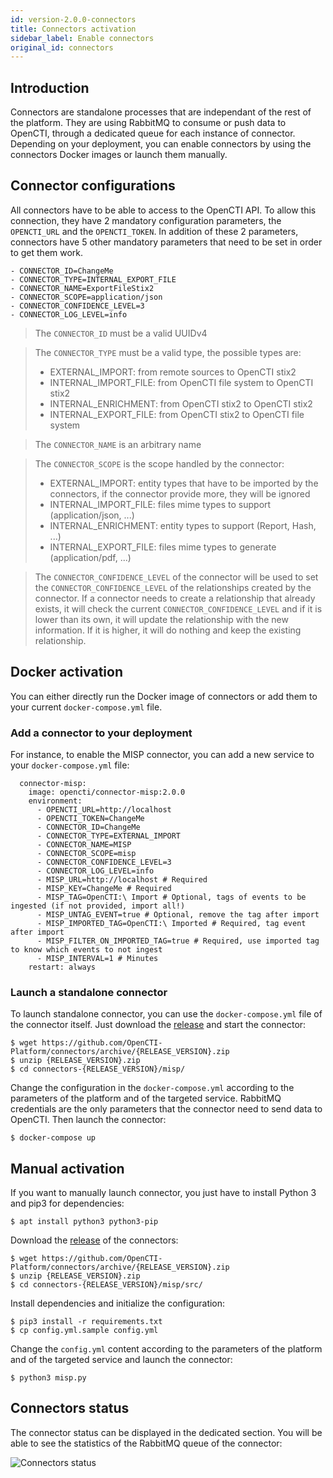 ```yaml
---
id: version-2.0.0-connectors
title: Connectors activation
sidebar_label: Enable connectors
original_id: connectors
---
```


## Introduction

Connectors are standalone processes that are independant of the rest of the platform. They are using RabbitMQ to consume or push data to OpenCTI, through a dedicated queue for each instance of connector. Depending on your deployment, you can enable connectors by using the connectors Docker images or launch them manually. 

## Connector configurations

All connectors have to be able to access to the OpenCTI API. To allow this connection, they have 2 mandatory configuration parameters, the `OPENCTI_URL` and the `OPENCTI_TOKEN`. In addition of these 2 parameters, connectors have 5 other mandatory parameters that need to be set in order to get them work. 

```
- CONNECTOR_ID=ChangeMe
- CONNECTOR_TYPE=INTERNAL_EXPORT_FILE
- CONNECTOR_NAME=ExportFileStix2
- CONNECTOR_SCOPE=application/json
- CONNECTOR_CONFIDENCE_LEVEL=3
- CONNECTOR_LOG_LEVEL=info
```

> The `CONNECTOR_ID` must be a valid UUIDv4

> The `CONNECTOR_TYPE` must be a valid type, the possible types are:
> - EXTERNAL_IMPORT: from remote sources to OpenCTI stix2
> - INTERNAL_IMPORT_FILE: from OpenCTI file system to OpenCTI stix2
> - INTERNAL_ENRICHMENT: from OpenCTI stix2 to OpenCTI stix2
> - INTERNAL_EXPORT_FILE: from OpenCTI stix2 to OpenCTI file system

> The `CONNECTOR_NAME` is an arbitrary name

> The `CONNECTOR_SCOPE` is the scope handled by the connector:
> - EXTERNAL_IMPORT: entity types that have to be imported by the connectors, if the connector provide more, they will be ignored
> - INTERNAL_IMPORT_FILE: files mime types to support (application/json, ...)
> - INTERNAL_ENRICHMENT: entity types to support (Report, Hash, ...)
> - INTERNAL_EXPORT_FILE: files mime types to generate (application/pdf, ...)

> The `CONNECTOR_CONFIDENCE_LEVEL` of the connector will be used to set the `CONNECTOR_CONFIDENCE_LEVEL` of the relationships created by the connector. If a connector needs to create a relationship that already exists, it will check the current `CONNECTOR_CONFIDENCE_LEVEL` and if it is lower than its own, it will update the relationship with the new information. If it is higher, it will do nothing and keep the existing relationship.

## Docker activation

You can either directly run the Docker image of connectors or add them to your current `docker-compose.yml` file.

### Add a connector to your deployment

For instance, to enable the MISP connector, you can add a new service to your `docker-compose.yml` file:

```
  connector-misp:
    image: opencti/connector-misp:2.0.0
    environment:
      - OPENCTI_URL=http://localhost
      - OPENCTI_TOKEN=ChangeMe
      - CONNECTOR_ID=ChangeMe
      - CONNECTOR_TYPE=EXTERNAL_IMPORT
      - CONNECTOR_NAME=MISP
      - CONNECTOR_SCOPE=misp
      - CONNECTOR_CONFIDENCE_LEVEL=3
      - CONNECTOR_LOG_LEVEL=info
      - MISP_URL=http://localhost # Required
      - MISP_KEY=ChangeMe # Required
      - MISP_TAG=OpenCTI:\ Import # Optional, tags of events to be ingested (if not provided, import all!)
      - MISP_UNTAG_EVENT=true # Optional, remove the tag after import
      - MISP_IMPORTED_TAG=OpenCTI:\ Imported # Required, tag event after import
      - MISP_FILTER_ON_IMPORTED_TAG=true # Required, use imported tag to know which events to not ingest
      - MISP_INTERVAL=1 # Minutes
    restart: always
 ```

### Launch a standalone connector

To launch standalone connector, you can use the `docker-compose.yml` file of the connector itself. Just download the [release](https://github.com/OpenCTI-Platform/connectors/archive/{RELEASE_VERSION}.zip) and start the connector:

```
$ wget https://github.com/OpenCTI-Platform/connectors/archive/{RELEASE_VERSION}.zip
$ unzip {RELEASE_VERSION}.zip
$ cd connectors-{RELEASE_VERSION}/misp/
```

Change the configuration in the `docker-compose.yml` according to the parameters of the platform and of the targeted service. RabbitMQ credentials are the only parameters that the connector need to send data to OpenCTI. Then launch the connector:

```
$ docker-compose up
```

## Manual activation

If you want to manually launch connector, you just have to install Python 3 and pip3 for dependencies:

```
$ apt install python3 python3-pip
```

Download the [release](https://github.com/OpenCTI-Platform/connectors/archive/{RELEASE_VERSION}.zip) of the connectors:

```
$ wget https://github.com/OpenCTI-Platform/connectors/archive/{RELEASE_VERSION}.zip
$ unzip {RELEASE_VERSION}.zip
$ cd connectors-{RELEASE_VERSION}/misp/src/
```

Install dependencies and initialize the configuration:

```
$ pip3 install -r requirements.txt
$ cp config.yml.sample config.yml
```

Change the `config.yml` content according to the parameters of the platform and of the targeted service and launch the connector:

```
$ python3 misp.py
```

## Connectors status

The connector status can be displayed in the dedicated section. You will be able to see the statistics of the RabbitMQ queue of the connector:

![Connectors status](assets/installation/connectors_status.png "Connectors status")